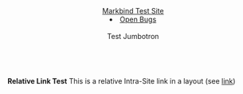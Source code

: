 <header>
  <navbar type="dark" default-highlight-on="sibling-or-child">
    <a slot="brand" href="/" title="Home" class="navbar-brand">Markbind Test Site</a>
    <li><a class="nav-link" href="{{baseUrl}}/bugs/index.html">Open Bugs</a></li>
  </navbar>
  <div class="bg-info display-4 text-center text-white">
      <br/>
      Test Jumbotron<br/>
      <br/>
   </div>
</header>

**Relative Link Test** This is a relative Intra-Site link in a layout (see [link](../../../index.html#heading-with-hidden-keyword))
